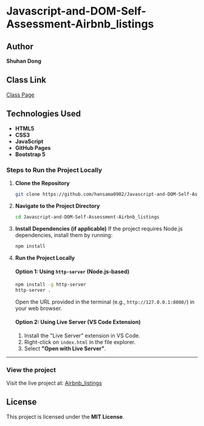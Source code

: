 # Javascript-and-DOM-Self-Assessment-Airbnb_listings

## Author

**Shuhan Dong**

## Class Link

[Class Page](https://johnguerra.co/classes/webDevelopment_spring_2025/)

## Technologies Used

- **HTML5**
- **CSS3**
- **JavaScript**
- **GitHub Pages**
- **Bootstrap 5**  

### Steps to Run the Project Locally

1. **Clone the Repository**

   ```bash
   git clone https://github.com/hansama0902/Javascript-and-DOM-Self-Assessment-Airbnb_listings.git
   ```

2. **Navigate to the Project Directory**

   ```bash
   cd Javascript-and-DOM-Self-Assessment-Airbnb_listings
   ```

3. **Install Dependencies (if applicable)**
   If the project requires Node.js dependencies, install them by running:

   ```bash
   npm install
   ```

4. **Run the Project Locally**

   #### Option 1: Using `http-server` (Node.js-based)

   ```bash
   npm install -g http-server
   http-server .
   ```

   Open the URL provided in the terminal (e.g., `http://127.0.0.1:8080/`) in your web browser.

   #### Option 2: Using Live Server (VS Code Extension)

   1. Install the "Live Server" extension in VS Code.
   2. Right-click on `index.html` in the file explorer.
   3. Select **"Open with Live Server"**.

---

### View the project

Visit the live project at: [Airbnb_listings](https://hansama0902.github.io/Javascript-and-DOM-Self-Assessment-Airbnb_listings/)


## License

This project is licensed under the **MIT License**.
